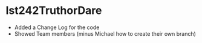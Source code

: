 # Ist242TruthorDare
+ Added a Change Log for the code
+ Showed Team members (minus Michael how to create their own branch)
